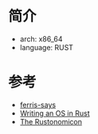 # 简介

- arch: x86_64
- language: RUST

# 参考

- [ferris-says](https://github.com/mgattozzi/ferris-says)
- [Writing an OS in Rust](https://os.phil-opp.com/)
- [The Rustonomicon](https://doc.rust-lang.org/nomicon/)
